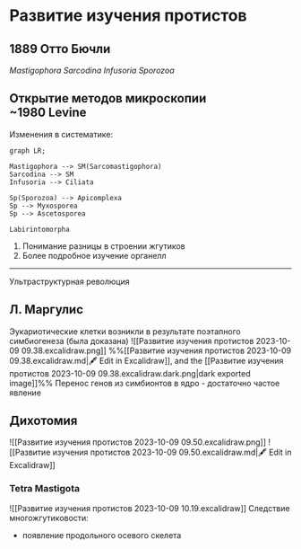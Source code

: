 # Развитие изучения протистов

## 1889 Отто Бючли
*Mastigophora
Sarcodina
Infusoria
Sporozoa*

## Открытие методов микроскопии<br>~1980 Levine
Изменения в систематике:
```mermaid
graph LR;

Mastigophora --> SM(Sarcomastigophora)
Sarcodina --> SM
Infusoria --> Ciliata

Sp(Sporozoa) --> Apicomplexa
Sp --> Myxosporea
Sp --> Ascetosporea

Labirintomorpha
```

1. Понимание разницы в строении жгутиков
2. Более подробное изучение органелл
***
Ультраструктурная революция

## Л. Маргулис
Эукариотические клетки возникли в результате поэтапного симбиогенеза (была доказана)
![[Развитие изучения протистов 2023-10-09 09.38.excalidraw.png]]
%%[[Развитие изучения протистов 2023-10-09 09.38.excalidraw.md|🖋 Edit in Excalidraw]], and the [[Развитие изучения протистов 2023-10-09 09.38.excalidraw.dark.png|dark exported image]]%%
Перенос генов из симбионтов в ядро - достаточно частое явление

## Дихотомия
![[Развитие изучения протистов 2023-10-09 09.50.excalidraw.png]]
![[Развитие изучения протистов 2023-10-09 09.50.excalidraw.md|🖋 Edit in Excalidraw]]

### Tetra Mastigota
![[Развитие изучения протистов 2023-10-09 10.19.excalidraw]]
Следствие многожгутиковости:
- появление продольного осевого скелета





